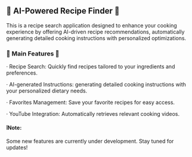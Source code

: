 ## 🍜 AI-Powered Recipe Finder 🍜
This is a recipe search application designed to enhance your cooking experience by offering AI-driven recipe recommendations, automatically generating detailed cooking instructions with personalized optimizations.

### 🍴 Main Features 🍴
· Recipe Search: Quickly find recipes tailored to your ingredients and preferences.

· AI-generated Instructions: generating detailed cooking instructions with your personalized dietary needs.

· Favorites Management: Save your favorite recipes for easy access.

· YouTube Integration: Automatically retrieves relevant cooking videos.

#### ❕Note: 
Some new features are currently under development. Stay tuned for updates!

